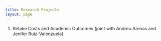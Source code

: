 ```yaml
---
title: Research Projects
layout: page
---
```


1. Retake Costs and Academic Outcomes (joint with Andreu Arenas and Jenifer Ruiz-Valenzuela)

